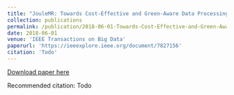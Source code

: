 ```yaml
---
title: "JouleMR: Towards Cost-Effective and Green-Aware Data Processing Frameworks"
collection: publications
permalink: /publication/2018-06-01-Towards-Cost-Effective-and-Green-Aware-Data-Processing-Frameworks
date: 2018-06-01
venue: 'IEEE Transactions on Big Data'
paperurl: 'https://ieeexplore.ieee.org/document/7827156'
citation: 'Todo'
---
```


<a href='https://ieeexplore.ieee.org/document/7827156'>Download paper here</a>

Recommended citation: Todo